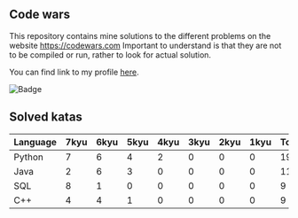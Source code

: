 ## Code wars

This repository contains mine solutions to the different problems on the website https://codewars.com
Important to understand is that they are not to be compiled or run, rather to look for actual solution.

You can find link to my profile [here](https://www.codewars.com/users/Symbios).


![Badge](https://www.codewars.com/users/Symbios/badges/large)

## Solved katas

| Language      | 7kyu          | 6kyu          | 5kyu          | 4kyu          | 3kyu          | 2kyu          | 1kyu          | Total         |
| ------------- | ------------- | ------------- | ------------- | ------------- | ------------- | ------------- | ------------- | ------------- |
| Python        | 7             | 6             | 4             | 2             | 0             | 0             | 0             | 19            | 
| Java          | 2             | 6             | 3             | 0             | 0             | 0             | 0             | 11            | 
| SQL           | 8             | 1             | 0             | 0             | 0             | 0             | 0             | 9             | 
| C++           | 4             | 4             | 1             | 0             | 0             | 0             | 0             | 9             | 